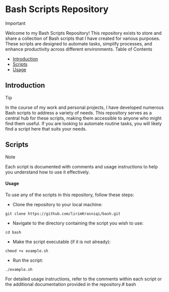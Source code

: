 # Bash Scripts Repository

> [!IMPORTANT]
> Welcome to my Bash Scripts Repository! This repository exists to store and share a collection of Bash scripts that I have created for various purposes. These scripts are designed to automate tasks, simplify processes, and enhance productivity across different environments.
Table of Contents

- [Introduction](README.md#introduction)
- [Scripts](README.md#Scripts)
- [Usage](README.md#Usage)

## Introduction
> [!TIP]
> In the course of my work and personal projects, I have developed numerous Bash scripts to address a variety of needs. This repository serves as a central hub for these scripts, making them accessible to anyone who might find them useful. If you are looking to automate routine tasks, you will likely find a script here that suits your needs.


## Scripts
> [!NOTE]
> Each script is documented with comments and usage instructions to help you understand how to use it effectively.
#### Usage

To use any of the scripts in this repository, follow these steps:

- Clone the repository to your local machine:

```
git clone https://github.com/lirimKrasniqi/bash.git
```

- Navigate to the directory containing the script you wish to use:

```
cd bash
```

- Make the script executable (if it is not already):

```
chmod +x example.sh
```

- Run the script:

```
./example.sh
```

For detailed usage instructions, refer to the comments within each script or the additional documentation provided in the repository.# bash
